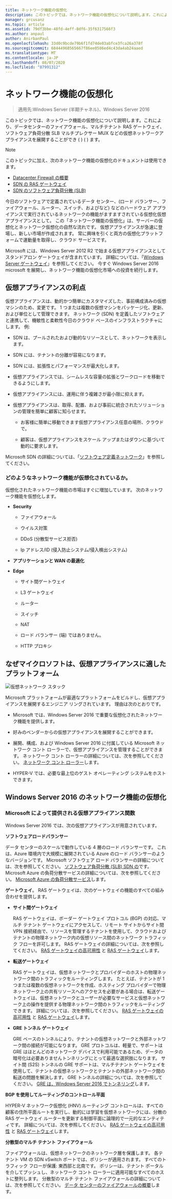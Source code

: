```yaml
---
title: ネットワーク機能の仮想化
description: このトピックでは、ネットワーク機能の仮想化について説明します。これにより、Windows Server 2016 で Datacenter Firewall、マルチテナント RAS ゲートウェイ、ソフトウェア負荷分散 (SLB) などの仮想ネットワークアプライアンスを展開することができます。
manager: grcusanz
ms.topic: article
ms.assetid: 79df3bbe-48fd-4eff-8df6-35f6317566f3
ms.author: anpaul
author: AnirbanPaul
ms.openlocfilehash: 33d0c9bcde79b6f1fd74de03abfce3fca26a378f
ms.sourcegitcommit: 68444968565667f86ee0586ed4c43da4ab24aaed
ms.translationtype: MT
ms.contentlocale: ja-JP
ms.lasthandoff: 08/07/2020
ms.locfileid: "87991312"
---
```

# <a name="network-function-virtualization"></a>ネットワーク機能の仮想化

>適用先:Windows Server (半期チャネル)、Windows Server 2016

このトピックでは、ネットワーク機能の仮想化について説明します。これにより、データセンターのファイアウォール、マルチテナント RAS ゲートウェイ、ソフトウェア負荷分散 SLB マルチプレクサー MUX などの仮想ネットワークアプライアンスを展開することができ \( \) \( \) ます。

>[!NOTE]
>このトピックに加え、次のネットワーク機能の仮想化のドキュメントは使用できます。
> - [Datacenter Firewall の概要](../../../sdn/technologies/network-function-virtualization/../../../sdn/technologies/network-function-virtualization/Datacenter-Firewall-Overview.md)
> - [SDN の RAS ゲートウェイ](../../../sdn/technologies/network-function-virtualization/RAS-Gateway-for-SDN.md)
> - [SDN のソフトウェア負荷分散 (SLB)](./software-load-balancing-for-sdn.md)

今日のソフトウェアで定義されているデータ センター、(ロード バランサー、ファイアウォール、ルーター、スイッチ、およびなど) などのハードウェア アプライアンスで実行されているネットワークの機能がますますされている仮想化仮想アプライアンスとして。 この「ネットワーク機能の仮想化」は、サーバーの仮想化とネットワーク仮想化の自然な流れです。 仮想アプライアンスが急速に登場し、新しい市場が作成されます。 常に興味を引くと両方の仮想化プラットフォームで運動量を取得し、クラウド サービスです。

Microsoft には、Windows Server 2012 R2 で始まる仮想アプライアンスとしてスタンドアロン ゲートウェイが含まれています。 詳細については、「[Windows Server ゲートウェイ](/previous-versions/windows/it-pro/windows-server-2012-R2-and-2012/dn313101(v=ws.11))」を参照してください。 今すぐ Windows Server 2016 microsoft を展開し、ネットワーク機能の仮想化市場への投資を続行します。

## <a name="virtual-appliance-benefits"></a>仮想アプライアンスの利点
仮想アプライアンスは、動的かつ簡単にカスタマイズした、事前構成済みの仮想マシンのため、変更です。 1 つまたは複数の仮想マシンをパッケージ化、更新、および単位として管理できます。 ネットワーク (SDN) を定義したソフトウェアと連携して、機敏性と柔軟性今日のクラウド ベースのインフラストラクチャにします。 例:

-   SDN は、プールされたおよび動的なリソースとして、ネットワークを表示します。

-   SDN には、テナントの分離が容易になります。

-   SDN には、拡張性とパフォーマンスが最大化します。

-   仮想アプライアンスでは、シームレスな容量の拡張とワークロードを移動できるようにします。

-   仮想アプライアンスには、運用に伴う複雑さが最小限に抑えます。

-   仮想アプライアンスは、取得、配置、および事前に統合されたソリューションの管理を簡単に顧客に知らせます。

    -   お客様に簡単に移動できます仮想アプライアンス任意の場所、クラウドで。

    -   顧客は、仮想アプライアンスをスケール アップまたはダウンに基づいて動的に要求します。

Microsoft SDN の詳細については、「[ソフトウェア定義ネットワーク](../../software-defined-networking.md)」を参照してください。

### <a name="what-network-functions-are-being-virtualized"></a>どのようなネットワーク機能が仮想化されているか。
仮想化されたネットワーク機能の市場はすぐに増加しています。 次のネットワーク機能を仮想化します。

-   **Security**

    -   ファイアウォール

    -   ウイルス対策

    -   DDoS (分散型サービス拒否)

    -   Ip アドレス/ID (侵入防止システム/侵入検出システム)

-   **アプリケーションと WAN の最適化**

-   **Edge**

    -   サイト間ゲートウェイ

    -   L3 ゲートウェイ

    -   ルーター

    -   スイッチ

    -   NAT

    -   ロード バランサー (端) ではありません。

    -   HTTP プロキシ

## <a name="why-microsoft-is-a-great-platform-for-virtual-appliances"></a>なぜマイクロソフトは、仮想アプライアンスに適したプラットフォーム
![仮想ネットワーク スタック](../../../media/Network-Function-Virtualization/Microsoft-Network-Function-Virtualization.png)

Microsoft プラットフォームが最適なプラットフォームをビルドし、仮想アプライアンスを展開するエンジニア リングされています。 理由は次のとおりです。

-   Microsoft では、Windows Server 2016 で重要な仮想化されたネットワーク機能を提供します。

-   好みのベンダーからの仮想アプライアンスを展開することができます。

-   展開、構成、および Windows Server 2016 に付属している Microsoft ネットワーク コント ローラーで、仮想アプライアンスを管理することができます。 ネットワーク コント ローラーの詳細については、次を参照してください。 [ネットワーク コント ローラー](../../../sdn/technologies/network-controller/Network-Controller.md)します。

-   HYPER-V では、必要な最上位のゲスト オペレーティング システムをホストできます。

## <a name="network-function-virtualization-in-windows-server-2016"></a>Windows Server 2016 のネットワーク機能の仮想化

### <a name="virtual-appliances-functions-provided-by-microsoft"></a>Microsoft によって提供される仮想アプライアンス関数
Windows Server 2016 では、次の仮想アプライアンスが用意されています。

**ソフトウェアロードバランサー**

データ センターのスケールで動作している 4 層のロード バランサーです。 これは、Azure 環境内で大規模に展開されている Azure のロード バランサーのようなバージョンです。 Microsoft ソフトウェア ロード バランサーの詳細については、次を参照してください。 [ソフトウェア負荷分散 (SLB) SDN の](/previous-versions/windows/server/mt632286(v=ws.12))です。 Microsoft Azure の負荷分散サービスの詳細については、次を参照してください。 [Microsoft Azure の負荷分散サービス](https://azure.microsoft.com/blog/2014/04/08/microsoft-azure-load-balancing-services/)します。

**ゲートウェイ**。 RAS ゲートウェイは、次のゲートウェイの機能のすべての組み合わせを提供します。

-   **サイト間ゲートウェイ**

    RAS ゲートウェイは、ボーダー ゲートウェイ プロトコル (BGP) の対応、マルチ テナント ゲートウェイにアクセスして、リモート サイトからサイト間 VPN 接続経由で、リソースを管理するテナントを使用して、クラウドおよびテナントの物理ネットワーク内の仮想リソース間のネットワーク トラフィック フローを許可します。 RAS ゲートウェイの詳細については、次を参照してください。 [RAS ゲートウェイの高可用性](/previous-versions/windows/server/mt631692(v=ws.12)) と [RAS ゲートウェイ](../../../../remote/remote-access/ras-gateway/ras-gateway.md)します。

-   **転送ゲートウェイ**

    RAS ゲートウェイは、仮想ネットワークとプロバイダーのホストの物理ネットワーク間のトラフィックをルーティングします。 たとえば、テナントが 1 つまたは複数の仮想ネットワークを作成、ホスティング プロバイダーで物理ネットワーク上の共有リソースへのアクセスを必要がある場合は、転送ゲートウェイは、仮想ネットワークとユーザーが必要なサービスと仮想ネットワーク上の操作を提供する物理ネットワーク間のトラフィックをルーティングできます。 詳細については、次を参照してください。 [RAS ゲートウェイの高可用性](/previous-versions/windows/server/mt631692(v=ws.12)) と [RAS ゲートウェイ](../../../../remote/remote-access/ras-gateway/ras-gateway.md)します。

-   **GRE トンネル ゲートウェイ**

    GRE ベースのトンネルにより、テナントの仮想ネットワークと外部ネットワーク間の接続が可能になります。 GRE プロトコルは、軽量で、サポートは GRE はほとんどのネットワーク デバイスで利用可能であるため、データの暗号化は必要ありませんトンネリングにとって最適な選択肢になります。 サイト間 (S2S) トンネルの GRE サポートは、マルチテナント ゲートウェイを使用して、テナントの仮想ネットワークとテナントの外部ネットワーク間の転送の問題を解決します。 GRE トンネルの詳細については、次を参照してください。 [GRE は、Windows Server 2016 でトンネリング](../../../../remote/remote-access/ras-gateway/gre-tunneling-windows-server.md)します。

**BGP を使用してルーティングのコントロール平面**

HYPER-V ネットワーク仮想化 (HNV) ルーティング コントロールは、すべての顧客の住所平面ルートを実行し、動的には学習を仮想ネットワークには、分散の RAS ゲートウェイ ルーターを更新する制御平面に論理的で一元的なエンティティです。 詳細については、次を参照してください。 [RAS ゲートウェイの高可用性](/previous-versions/windows/server/mt631692(v=ws.12)) と [RAS ゲートウェイ](../../../../remote/remote-access/ras-gateway/ras-gateway.md)します。

**分散型のマルチ テナント ファイアウォール**

ファイアウォールは、仮想ネットワークのネットワーク層を保護します。 各テナント VM の SDN vSwitch ポートでは、ポリシーが適用されます。 すべてのトラフィック フローが保護: 東西部と北南です。 ポリシーは、テナント ポータルを介してプッシュし、ネットワーク コント ローラーに適用可能なすべてのホストに整列します。 分散型のマルチ テナント ファイアウォールの詳細については、次を参照してください。 [データ センターのファイアウォールの概要](../../../sdn/technologies/network-function-virtualization/../../../sdn/technologies/network-function-virtualization/Datacenter-Firewall-Overview.md)します。
